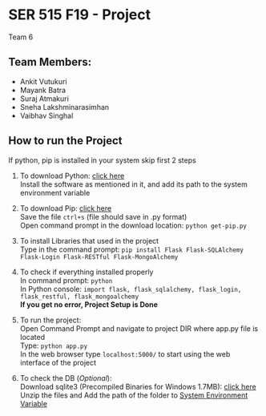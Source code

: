# SER 515 F19 - Project

Team 6
## Team Members:
- Ankit Vutukuri
- Mayank Batra
- Suraj Atmakuri
- Sneha Lakshminarasimhan
- Vaibhav Singhal


## How to run the Project

If python, pip is installed in your system skip first 2 steps

1.	To download Python: [click here](https://www.python.org/downloads/)  
	Install the software as mentioned in it, and add its path to the system environment variable

2. 	To download Pip: [click here](https://bootstrap.pypa.io/get-pip.py)  
	Save the file `ctrl+s` (file should save in .py format)  
	Open command prompt in the download location: `python get-pip.py`

3.	To install Libraries that used in the project  
	Type in the command prompt: `pip install Flask Flask-SQLAlchemy Flask-Login Flask-RESTful Flask-MongoAlchemy`

4.	To check if everything installed properly  
	In command prompt: `python`  
	In Python console: `import flask, flask_sqlalchemy, flask_login, flask_restful, flask_mongoalchemy`  
	**If you get no error, Project Setup is Done**

5. To run the project:  
	Open Command Prompt and navigate to project DIR where app.py file is located  
	Type: `python app.py`  
	In the web browser type `localhost:5000/` to start using the web interface of the project  

6. To check the DB (*Optional*):  
	Download sqlite3 (Precompiled Binaries for Windows 1.7MB): [click here](https://www.sqlite.org/download.html)  
	Unzip the files and Add the path of the folder to [System Environment Variable](https://docs.alfresco.com/4.2/tasks/fot-addpath.html)
